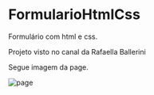# FormularioHtmlCss
Formulário com html e css. 

Projeto visto no canal da Rafaella Ballerini 

Segue imagem da page.

![page](https://github.com/ismv00/page/blob/master/page.png)
